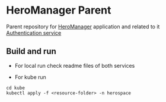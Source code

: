 # HeroManager Parent

Parent repository for [HeroManager](HeroManager/README.md) application and related to it [Authentication service](AuthServer/README.md)

## Build and run

- For local run check readme files of both services


- For kube run
```
cd kube
kubectl apply -f <resource-folder> -n herospace
```
